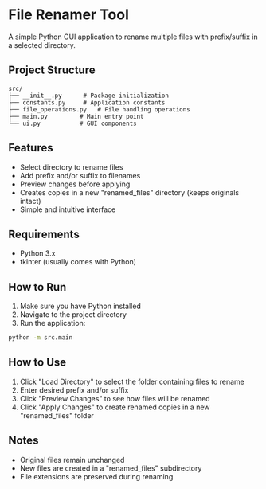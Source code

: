 # File Renamer Tool

A simple Python GUI application to rename multiple files with prefix/suffix in a selected directory.

## Project Structure

```
src/
├── __init__.py      # Package initialization
├── constants.py     # Application constants
├── file_operations.py   # File handling operations
├── main.py         # Main entry point
└── ui.py           # GUI components
```

## Features
- Select directory to rename files
- Add prefix and/or suffix to filenames
- Preview changes before applying
- Creates copies in a new "renamed_files" directory (keeps originals intact)
- Simple and intuitive interface

## Requirements
- Python 3.x
- tkinter (usually comes with Python)

## How to Run

1. Make sure you have Python installed
2. Navigate to the project directory
3. Run the application:
```bash
python -m src.main
```

## How to Use

1. Click "Load Directory" to select the folder containing files to rename
2. Enter desired prefix and/or suffix
3. Click "Preview Changes" to see how files will be renamed
4. Click "Apply Changes" to create renamed copies in a new "renamed_files" folder

## Notes
- Original files remain unchanged
- New files are created in a "renamed_files" subdirectory
- File extensions are preserved during renaming